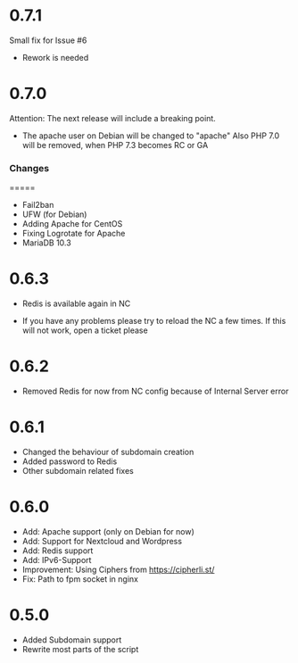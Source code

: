 0.7.1
=====
Small fix for Issue #6
- Rework is needed

0.7.0
=====
Attention:
The next release will include a breaking point.
- The apache user on Debian will be changed to "apache"
Also PHP 7.0 will be removed, when PHP 7.3 becomes RC or GA

### Changes
=====
+ Fail2ban
+ UFW (for Debian)
+ Adding Apache for CentOS
+ Fixing Logrotate for Apache
+ MariaDB 10.3

0.6.3
=====
+ Redis is available again in NC
- If you have any problems please try to reload the NC a few times.
  If this will not work, open a ticket please

0.6.2
=====
+ Removed Redis for now from NC config because of Internal Server error

0.6.1
=====
+ Changed the behaviour of subdomain creation
+ Added password to Redis
+ Other subdomain related fixes

0.6.0
=====
+ Add: Apache support (only on Debian for now)
+ Add: Support for Nextcloud and Wordpress
+ Add: Redis support
+ Add: IPv6-Support
+ Improvement: Using Ciphers from https://cipherli.st/
+ Fix: Path to fpm socket in nginx


0.5.0
=====
+ Added Subdomain support
+ Rewrite most parts of the script
